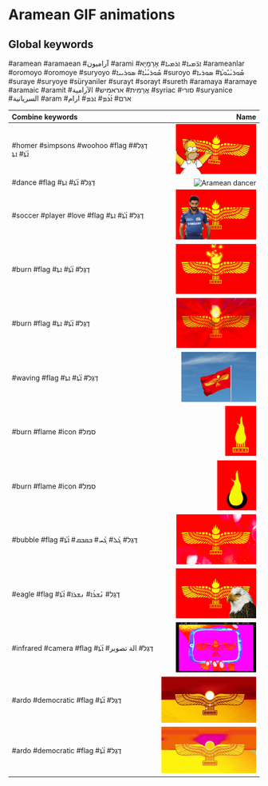 # Aramean GIF animations

## Global keywords

#aramean #aramaean #آراميون #arami #ܐܪ̈ܡܝܐ# ܐܪܡܝܐ# אָרָמָיָא #arameanlar #oromoyo #oromoye #suryoyo #ܣܽܘܪܝܳܝܳܐ# ܣܘܪܝܝܐ #suroyo #ܣܽܘܪܝܳܝܽܘܬܳܐ# ܣܘܪܝܐ #suraye #suryoye #süryaniler #surayt #sorayt #sureth #aramaya #aramaye #aramaic #aramit #אֲרָמִית# אראמיש# الآرامية #syriac #סורי #suryanice #السريانية #aram #ארם# ܐܳܪܳܡ# ܐܪܡ# ارام

| Combine keywords | Name |
| :-- | --: |
| #homer #simpsons #woohoo #flag #דֶגֶל# ܐܳܬܳܐ# ܐܬܐ | <img src="aramean-homer.gif" alt="Aramean homer flag" style="max-height: 100px"> |
| #dance #flag #דֶגֶל# ܐܳܬܳܐ# ܐܬܐ | <img src="aramean-dancer.gif" alt="Aramean dancer" style="max-height: 100px"> |
| #soccer #player #love #flag #דֶגֶל# ܐܳܬܳܐ# ܐܬܐ | <img src="aramean-soccer-love.gif" alt="Aramean flag soccer player love" style="max-height: 100px"> |
| #burn #flag #דֶגֶל# ܐܳܬܳܐ# ܐܬܐ | <img src="aramean-burning-flag1.gif" alt="Aramean burning flag" style="max-height: 100px"> |
| #burn #flag #דֶגֶל# ܐܳܬܳܐ# ܐܬܐ | <img src="aramean-burning-flag2.gif" alt="Aramean burning flag" style="max-height: 100px"> |
| #waving #flag #דֶגֶל# ܐܳܬܳܐ# ܐܬܐ | <img src="aramean-waving-flag.gif" alt="Aramean waving flag" style="max-height: 100px"> |
| #burn #flame #icon #סמל | <img src="aramean-burning-icon1.gif" alt="Aramean butning icon" style="max-height: 100px"> |
| #burn #flame #icon #סמל | <img src="aramean-burning-icon2.gif" alt="Aramean burning icon" style="max-height: 100px"> |
| #bubble #flag #דֶגֶל# ܓܳܠ# ܓܳܚ# ܒܩܒܩ# ܐܳܬܳܐ | <img src="aramean-bubble-flag1.gif" alt="Aramean bubble flag" style="max-height: 100px"> |
| #eagle #flag #דֶגֶל# ܢܶܫܪܳܐ# ܢܫܪܐ# ܐܳܬܳܐ | <img src="aramean-eagle1.gif" alt="Aramean eagle" style="max-height: 100px"> |
| #infrared #camera #flag #דֶגֶל# الة تصوير# ܐܳܬܳܐ| <img src="aramean-infrared.gif" alt="Aramean infrared flag" style="max-height: 100px"> |
| #ardo #democratic #flag #דֶגֶל# ܐܳܬܳܐ| <img src="aramean-ardo-democratic1.gif" alt="Aramean Democratic Organization" style="max-height: 100px"> |
| #ardo #democratic #flag #דֶגֶל# ܐܳܬܳܐ| <img src="aramean-ardo-democratic2.gif" alt="Aramean Democratic Organization" style="max-height: 100px"> |
